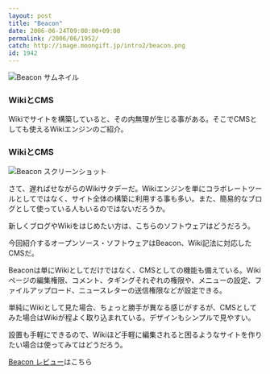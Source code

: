 ```yaml
---
layout: post
title: "Beacon"
date: 2006-06-24T09:00:00+09:00
permalink: /2006/06/1952/
catch: http://image.moongift.jp/intro2/beacon.png
id: 1942
---
```

 ![Beacon サムネイル](http://image.moongift.jp/intro2/beacon.t.png "Beacon サムネイル")
  

### WikiとCMS
  
Wikiでサイトを構築していると、その内無理が生じる事がある。そこでCMSとしても使えるWikiエンジンのご紹介。  
<!--more-->  

### WikiとCMS
  

![Beacon スクリーンショット](http://image.moongift.jp/intro2/beacon.png "Beacon スクリーンショット")

  

さて、遅ればせながらのWikiサタデーだ。Wikiエンジンを単にコラボレートツールとしてではなく、サイト全体の構築に利用する事も多い。また、簡易的なブログとして使っている人もいるのではないだろうか。

  

新しくブログやWikiをはじめたい方は、こちらのソフトウェアはどうだろう。

  

今回紹介するオープンソース・ソフトウェアはBeacon、Wiki記法に対応したCMSだ。

  

Beaconは単にWikiとしてだけではなく、CMSとしての機能も備えている。Wikiページの編集権限、コメント、タギングそれぞれの権限や、メニューの設定、ファイルアップロード、ニュースレターの送信権限などが設定できる。

  

単純にWikiとして見た場合、ちょっと勝手が異なる感じがするが、CMSとしてみた場合はWikiが程よく取り込まれている。デザインもシンプルで見やすい。

  

設置も手軽にできるので、Wikiほど手軽に編集されると困るようなサイトを作りたい場合は使ってみてはどうだろう。

  

[Beacon レビュー](http://oss.moongift.jp/review/i-1953.html)はこちら

